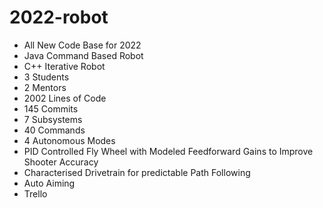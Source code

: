 # 2022-robot

- All New Code Base for 2022
- Java Command Based Robot
- C++ Iterative Robot
- 3 Students
- 2 Mentors
- 2002 Lines of Code
- 145 Commits
- 7 Subsystems
- 40 Commands
- 4 Autonomous Modes
- PID Controlled Fly Wheel with Modeled Feedforward Gains to Improve Shooter Accuracy
- Characterised Drivetrain for predictable Path Following
- Auto Aiming
- Trello


